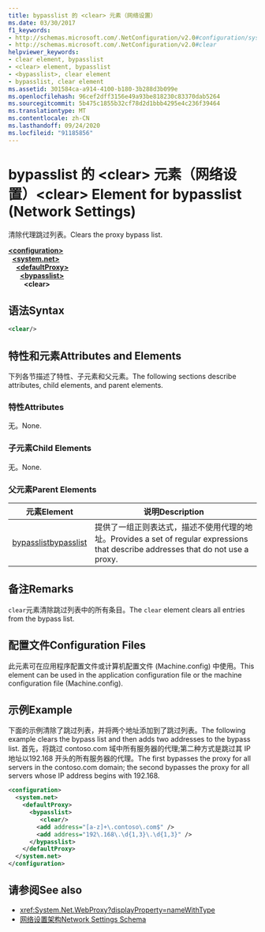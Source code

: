 ```yaml
---
title: bypasslist 的 <clear> 元素（网络设置）
ms.date: 03/30/2017
f1_keywords:
- http://schemas.microsoft.com/.NetConfiguration/v2.0#configuration/system.net/defaultProxy/bypasslist/clear
- http://schemas.microsoft.com/.NetConfiguration/v2.0#clear
helpviewer_keywords:
- clear element, bypasslist
- <clear> element, bypasslist
- <bypasslist>, clear element
- bypasslist, clear element
ms.assetid: 301584ca-a914-4100-b180-3b288d3b099e
ms.openlocfilehash: 96cef2dff3156e49a93be818230c83370dab5264
ms.sourcegitcommit: 5b475c1855b32cf78d2d1bbb4295e4c236f39464
ms.translationtype: MT
ms.contentlocale: zh-CN
ms.lasthandoff: 09/24/2020
ms.locfileid: "91185856"
---
```

# <a name="clear-element-for-bypasslist-network-settings"></a><span data-ttu-id="84a65-102">bypasslist 的 \<clear> 元素（网络设置）</span><span class="sxs-lookup"><span data-stu-id="84a65-102">\<clear> Element for bypasslist (Network Settings)</span></span>

<span data-ttu-id="84a65-103">清除代理跳过列表。</span><span class="sxs-lookup"><span data-stu-id="84a65-103">Clears the proxy bypass list.</span></span>  
  
[**\<configuration>**](../configuration-element.md)\
&nbsp;&nbsp;[**\<system.net>**](system-net-element-network-settings.md)\
&nbsp;&nbsp;&nbsp;&nbsp;[**\<defaultProxy>**](defaultproxy-element-network-settings.md)\
&nbsp;&nbsp;&nbsp;&nbsp;&nbsp;&nbsp;[**\<bypasslist>**](bypasslist-element-network-settings.md)\
&nbsp;&nbsp;&nbsp;&nbsp;&nbsp;&nbsp;&nbsp;&nbsp;**\<clear>**

## <a name="syntax"></a><span data-ttu-id="84a65-104">语法</span><span class="sxs-lookup"><span data-stu-id="84a65-104">Syntax</span></span>  
  
```xml  
<clear/>  
```  
  
## <a name="attributes-and-elements"></a><span data-ttu-id="84a65-105">特性和元素</span><span class="sxs-lookup"><span data-stu-id="84a65-105">Attributes and Elements</span></span>  

 <span data-ttu-id="84a65-106">下列各节描述了特性、子元素和父元素。</span><span class="sxs-lookup"><span data-stu-id="84a65-106">The following sections describe attributes, child elements, and parent elements.</span></span>  
  
### <a name="attributes"></a><span data-ttu-id="84a65-107">特性</span><span class="sxs-lookup"><span data-stu-id="84a65-107">Attributes</span></span>  

 <span data-ttu-id="84a65-108">无。</span><span class="sxs-lookup"><span data-stu-id="84a65-108">None.</span></span>  
  
### <a name="child-elements"></a><span data-ttu-id="84a65-109">子元素</span><span class="sxs-lookup"><span data-stu-id="84a65-109">Child Elements</span></span>  

 <span data-ttu-id="84a65-110">无。</span><span class="sxs-lookup"><span data-stu-id="84a65-110">None.</span></span>  
  
### <a name="parent-elements"></a><span data-ttu-id="84a65-111">父元素</span><span class="sxs-lookup"><span data-stu-id="84a65-111">Parent Elements</span></span>  
  
|<span data-ttu-id="84a65-112">**元素**</span><span class="sxs-lookup"><span data-stu-id="84a65-112">**Element**</span></span>|<span data-ttu-id="84a65-113">**说明**</span><span class="sxs-lookup"><span data-stu-id="84a65-113">**Description**</span></span>|  
|-----------------|---------------------|  
|[<span data-ttu-id="84a65-114">bypasslist</span><span class="sxs-lookup"><span data-stu-id="84a65-114">bypasslist</span></span>](bypasslist-element-network-settings.md)|<span data-ttu-id="84a65-115">提供了一组正则表达式，描述不使用代理的地址。</span><span class="sxs-lookup"><span data-stu-id="84a65-115">Provides a set of regular expressions that describe addresses that do not use a proxy.</span></span>|  
  
## <a name="remarks"></a><span data-ttu-id="84a65-116">备注</span><span class="sxs-lookup"><span data-stu-id="84a65-116">Remarks</span></span>  

 <span data-ttu-id="84a65-117">`clear`元素清除跳过列表中的所有条目。</span><span class="sxs-lookup"><span data-stu-id="84a65-117">The `clear` element clears all entries from the bypass list.</span></span>  
  
## <a name="configuration-files"></a><span data-ttu-id="84a65-118">配置文件</span><span class="sxs-lookup"><span data-stu-id="84a65-118">Configuration Files</span></span>  

 <span data-ttu-id="84a65-119">此元素可在应用程序配置文件或计算机配置文件 (Machine.config) 中使用。</span><span class="sxs-lookup"><span data-stu-id="84a65-119">This element can be used in the application configuration file or the machine configuration file (Machine.config).</span></span>  
  
## <a name="example"></a><span data-ttu-id="84a65-120">示例</span><span class="sxs-lookup"><span data-stu-id="84a65-120">Example</span></span>  

 <span data-ttu-id="84a65-121">下面的示例清除了跳过列表，并将两个地址添加到了跳过列表。</span><span class="sxs-lookup"><span data-stu-id="84a65-121">The following example clears the bypass list and then adds two addresses to the bypass list.</span></span> <span data-ttu-id="84a65-122">首先，将跳过 contoso.com 域中所有服务器的代理;第二种方式是跳过其 IP 地址以192.168 开头的所有服务器的代理。</span><span class="sxs-lookup"><span data-stu-id="84a65-122">The first bypasses the proxy for all servers in the contoso.com domain; the second bypasses the proxy for all servers whose IP address begins with 192.168.</span></span>  
  
```xml  
<configuration>  
  <system.net>  
    <defaultProxy>  
      <bypasslist>  
         <clear/>  
        <add address="[a-z]+\.contoso\.com$" />  
        <add address="192\.168\.\d{1,3}\.\d{1,3}" />  
      </bypasslist>  
    </defaultProxy>  
  </system.net>  
</configuration>
```  
  
## <a name="see-also"></a><span data-ttu-id="84a65-123">请参阅</span><span class="sxs-lookup"><span data-stu-id="84a65-123">See also</span></span>

- <xref:System.Net.WebProxy?displayProperty=nameWithType>
- [<span data-ttu-id="84a65-124">网络设置架构</span><span class="sxs-lookup"><span data-stu-id="84a65-124">Network Settings Schema</span></span>](index.md)
